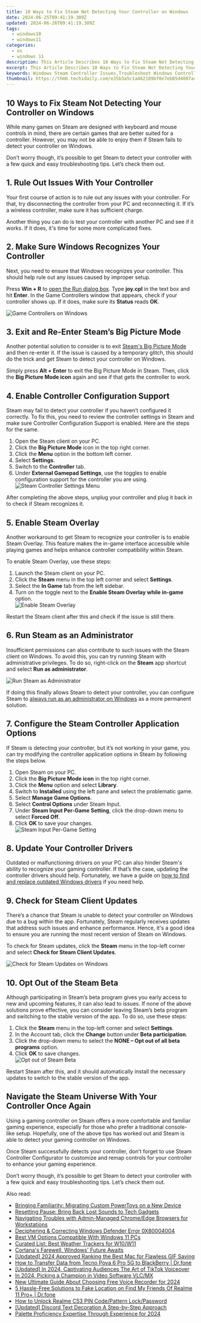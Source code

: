 ```yaml
---
title: 10 Ways to Fix Steam Not Detecting Your Controller on Windows
date: 2024-06-25T09:41:19.309Z
updated: 2024-06-26T09:41:19.309Z
tags:
  - windows10
  - windows11
categories:
  - os
  - windows 11
description: This Article Describes 10 Ways to Fix Steam Not Detecting Your Controller on Windows
excerpt: This Article Describes 10 Ways to Fix Steam Not Detecting Your Controller on Windows
keywords: Windows Steam Controller Issues,Troubleshoot Windows Controller,Fix Steam Controller Detection,Resolve Controller Not Detected,Steam Controller on WIN Errors,Enable Steam Controller Compatibility,Update Steam Controller Driver
thumbnail: https://thmb.techidaily.com/e35b3a5c1a462189bf0e7eb85d4007a41df15f6c2fae50b407ca5b13b61d24c2.jpg
---
```


## 10 Ways to Fix Steam Not Detecting Your Controller on Windows

 While many games on Steam are designed with keyboard and mouse controls in mind, there are certain games that are better suited for a controller. However, you may not be able to enjoy them if Steam fails to detect your controller on Windows.

 Don’t worry though, it’s possible to get Steam to detect your controller with a few quick and easy troubleshooting tips. Let’s check them out.

## 1\. Rule Out Issues With Your Controller

 Your first course of action is to rule out any issues with your controller. For that, try disconnecting the controller from your PC and reconnecting it. If it’s a wireless controller, make sure it has sufficient charge.

 Another thing you can do is test your controller with another PC and see if it works. If it does, it's time for some more complicated fixes.

## 2\. Make Sure Windows Recognizes Your Controller

 Next, you need to ensure that Windows recognizes your controller. This should help rule out any issues caused by improper setup.

 Press **Win + R** to [open the Run dialog box](https://www.makeuseof.com/windows-open-run-command-dialog-box/). Type **joy.cpl** in the text box and hit **Enter**. In the Game Controllers window that appears, check if your controller shows up. If it does, make sure its **Status** reads **OK**.

![Game Controllers on Windows](https://static1.makeuseofimages.com/wordpress/wp-content/uploads/2023/06/game-controllers-on-windows.jpg)

## 3\. Exit and Re-Enter Steam’s Big Picture Mode

 Another potential solution to consider is to exit [Steam's Big Picture Mode](https://www.makeuseof.com/what-is-steam-big-picture-mode-explained/) and then re-enter it. If the issue is caused by a temporary glitch, this should do the trick and get Steam to detect your controller on Windows.

 Simply press **Alt + Enter** to exit the Big Picture Mode in Steam. Then, click the **Big Picture Mode icon** again and see if that gets the controller to work.

## 4\. Enable Controller Configuration Support

 Steam may fail to detect your controller if you haven’t configured it correctly. To fix this, you need to review the controller settings in Steam and make sure Controller Configuration Support is enabled. Here are the steps for the same.

1. Open the Steam client on your PC.
2. Click the **Big Picture Mode** icon in the top right corner.
3. Click the **Menu** option in the bottom left corner.
4. Select **Settings**.
5. Switch to the **Controller** tab.
6. Under **External Gamepad Settings**, use the toggles to enable configuration support for the controller you are using.  
![Steam Controller Settings Menu](https://static1.makeuseofimages.com/wordpress/wp-content/uploads/2023/06/steam-controller-settings-menu-1.jpg)

 After completing the above steps, unplug your controller and plug it back in to check if Steam recognizes it.

## 5\. Enable Steam Overlay

 Another workaround to get Steam to recognize your controller is to enable Steam Overlay. This feature makes the in-game interface accessible while playing games and helps enhance controller compatibility within Steam.

 To enable Steam Overlay, use these steps:

1. Launch the Steam client on your PC.
2. Click the **Steam** menu in the top left corner and select **Settings**.
3. Select the **In Game** tab from the left sidebar.
4. Turn on the toggle next to the **Enable Steam Overlay while in-game** option.  
![Enable Steam Overlay](https://static1.makeuseofimages.com/wordpress/wp-content/uploads/2023/06/enable-steam-overlay.jpg)

 Restart the Steam client after this and check if the issue is still there.

## 6\. Run Steam as an Administrator

 Insufficient permissions can also contribute to such issues with the Steam client on Windows. To avoid this, you can try running Steam with administrative privileges. To do so, right-click on the **Steam** app shortcut and select **Run as administrator**.

![Run Steam as Administrator](https://static1.makeuseofimages.com/wordpress/wp-content/uploads/2023/03/run-steam-as-administrator.jpg)

 If doing this finally allows Steam to detect your controller, you can configure Steam to [always run as an administrator on Windows](https://www.makeuseof.com/tag/always-run-apps-administrator-windows/) as a more permanent solution.

## 7\. Configure the Steam Controller Application Options

 If Steam is detecting your controller, but it’s not working in your game, you can try modifying the controller application options in Steam by following the steps below.

1. Open Steam on your PC.
2. Click the **Big Picture Mode icon** in the top right corner.
3. Click the **Menu** option and select **Library**.
4. Switch to **Installed** using the left pane and select the problematic game.
5. Select **Manage Game Options**.
6. Select **Control Options** under Steam Input.
7. Under **Steam Input Per-Game Setting**, click the drop-down menu to select **Forced Off**.
8. Click **OK** to save your changes.  
![Steam Input Per-Game Setting](https://static1.makeuseofimages.com/wordpress/wp-content/uploads/2023/06/steam-input-per-game-setting.jpg)

## 8\. Update Your Controller Drivers

 Outdated or malfunctioning drivers on your PC can also hinder Steam's ability to recognize your gaming controller. If that’s the case, updating the controller drivers should help. Fortunately, we have a guide on [how to find and replace outdated Windows drivers](https://www.makeuseof.com/tag/find-replace-outdated-windows-drivers/) if you need help.

## 9\. Check for Steam Client Updates

 There’s a chance that Steam is unable to detect your controller on Windows due to a bug within the app. Fortunately, Steam regularly receives updates that address such issues and enhance performance. Hence, it's a good idea to ensure you are running the most recent version of Steam on Windows.

 To check for Steam updates, click the **Steam** menu in the top-left corner and select **Check for Steam Client Updates**.

![Check for Steam Updates on Windows](https://static1.makeuseofimages.com/wordpress/wp-content/uploads/2023/06/check-for-steam-updates-on-windows.jpg)

## 10\. Opt Out of the Steam Beta

 Although participating in Steam’s beta program gives you early access to new and upcoming features, it can also lead to issues. If none of the above solutions prove effective, you can consider leaving Steam’s beta program and switching to the stable version of the app. To do so, use these steps:

1. Click the **Steam** menu in the top-left corner and select **Settings**.
2. In the Account tab, click the **Change** button under **Beta participation**.
3. Click the drop-down menu to select the **NONE – Opt out of all beta programs** option.
4. Click **OK** to save changes.  
![Opt out of Steam Beta](https://static1.makeuseofimages.com/wordpress/wp-content/uploads/2023/03/steam-beta-1.jpg)

 Restart Steam after this, and it should automatically install the necessary updates to switch to the stable version of the app.

## Navigate the Steam Universe With Your Controller Once Again

 Using a gaming controller on Steam offers a more comfortable and familiar gaming experience, especially for those who prefer a traditional console-like setup. Hopefully, one of the above tips has worked out and Steam is able to detect your gaming controller on Windows.

 Once Steam successfully detects your controller, don’t forget to use Steam Controller Configurator to customize and remap controls for your controller to enhance your gaming experience.

 Don’t worry though, it’s possible to get Steam to detect your controller with a few quick and easy troubleshooting tips. Let’s check them out.

<span class="atpl-alsoreadstyle">Also read:</span>
<div><ul>
<li><a href="https://win11.techidaily.com/bringing-familiarity-migrating-custom-powertoys-on-a-new-device/"><u>Bringing Familiarity: Migrating Custom PowerToys on a New Device</u></a></li>
<li><a href="https://win11.techidaily.com/resetting-pause-bring-back-lost-sounds-to-tech-gadgets/"><u>Resetting Pause: Bring Back Lost Sounds to Tech Gadgets</u></a></li>
<li><a href="https://win11.techidaily.com/navigating-troubles-with-admin-managed-chromeedge-browsers-for-workstations/"><u>Navigating Troubles with Admin-Managed Chrome/Edge Browsers for Workstations</u></a></li>
<li><a href="https://win11.techidaily.com/deciphering-and-correcting-windows-defender-error-0x80004004/"><u>Deciphering & Correcting Windows Defender Error 0X80004004</u></a></li>
<li><a href="https://win11.techidaily.com/best-vm-options-compatible-with-windows-11-pcs/"><u>Best VM Options Compatible With Windows 11 PCs</u></a></li>
<li><a href="https://win11.techidaily.com/curated-list-best-weather-trackers-for-w10w11/"><u>Curated List: Best Weather Trackers for W10/W11</u></a></li>
<li><a href="https://win11.techidaily.com/cortanas-farewell-windows-future-awaits/"><u>Cortana's Farewell, Windows' Future Awaits</u></a></li>
<li><a href="https://visual-screen-recording.techidaily.com/updated-2024-approved-ranking-the-best-mac-for-flawless-gif-saving/"><u>[Updated] 2024 Approved  Ranking the Best Mac for Flawless GIF Saving</u></a></li>
<li><a href="https://android-transfer.techidaily.com/how-to-transfer-data-from-tecno-pova-6-pro-5g-to-blackberry-drfone-by-drfone-transfer-from-android-transfer-from-android/"><u>How to Transfer Data from Tecno Pova 6 Pro 5G to BlackBerry | Dr.fone</u></a></li>
<li><a href="https://tiktok-videos.techidaily.com/updated-in-2024-captivating-audiences-the-art-of-tiktok-voiceover/"><u>[Updated] In 2024, Captivating Audiences  The Art of TikTok Voiceover</u></a></li>
<li><a href="https://extra-skills.techidaily.com/in-2024-picking-a-champion-in-video-software-vlcmx/"><u>In 2024, Picking a Champion in Video Software  VLC/MX</u></a></li>
<li><a href="https://voice-adjusting.techidaily.com/new-ultimate-guide-about-choosing-free-voice-recorder-for-2024/"><u>New Ultimate Guide About Choosing Free Voice Recorder for 2024</u></a></li>
<li><a href="https://location-fake.techidaily.com/5-hassle-free-solutions-to-fake-location-on-find-my-friends-of-realme-11-proplus-drfone-by-drfone-virtual-android/"><u>5 Hassle-Free Solutions to Fake Location on Find My Friends Of Realme 11 Pro+ | Dr.fone</u></a></li>
<li><a href="https://easy-unlock-android.techidaily.com/how-to-unlock-realme-c53-pin-codepattern-lockpassword-by-drfone-android/"><u>How to Unlock Realme C53 PIN Code/Pattern Lock/Password</u></a></li>
<li><a href="https://discord-videos.techidaily.com/updated-discord-text-decoration-a-step-by-step-approach/"><u>[Updated] Discord Text Decoration  A Step-by-Step Approach</u></a></li>
<li><a href="https://extra-approaches.techidaily.com/palette-proficiency-expertise-through-experience-for-2024/"><u>Palette Proficiency  Expertise Through Experience for 2024</u></a></li>
</ul></div>

<ins class="adsbygoogle"
      style="display:block"
      data-ad-client="ca-pub-7571918770474297"
      data-ad-slot="8358498916"
      data-ad-format="auto"
      data-full-width-responsive="true"></ins>